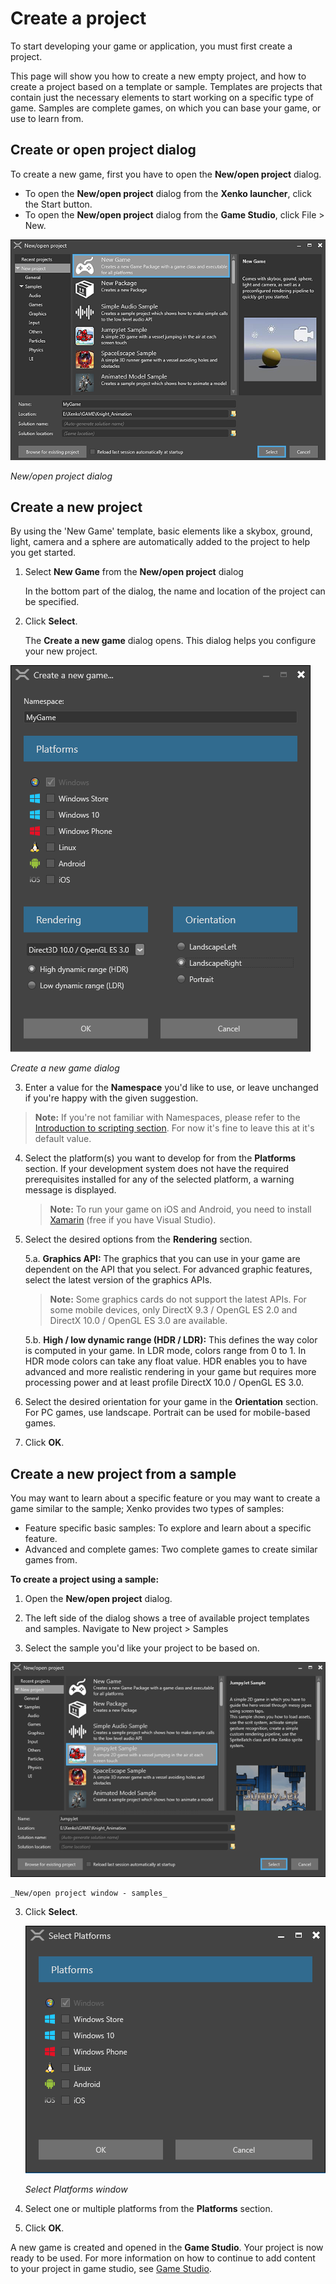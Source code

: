 # Create a project

To start developing your game or application, you must first create a project.

This page will show you how to create a new empty project, and how to create a project based on a template or sample. Templates are projects that contain just the necessary elements to start working on a specific type of game. Samples are complete games, on which you can base your game, or use to learn from.

## Create or open project dialog

To create a new game, first you have to open the **New/open project** dialog.

* To open the **New/open project** dialog from the **Xenko launcher**, click the Start button.
* To open the **New/open project** dialog from the **Game Studio**, click File > New.

![New/open project window](media/create-project-new-open-project-window.png)

_New/open project dialog_

## Create a new project

By using the 'New Game' template, basic elements like a skybox, ground, light, camera and a sphere are automatically added to the project to help you get started.

 1. Select **New Game** from the **New/open project** dialog
    
	In the bottom part of the dialog, the name and location of the project can be specified.

 2. Click **Select**.
    
	The **Create a new game** dialog opens. This dialog helps you configure your new project.
    
 ![create a new game](media/create-project-create-new-game.png)

 _Create a new game dialog_

 3. Enter a value for the **Namespace** you'd like to use, or leave unchanged if you're happy with the given suggestion.
 
 >**Note:** If you're not familiar with Namespaces, please refer to the [Introduction to scripting section](introduction-to-scripting.md). For now it's fine to leave this at it's default value.

 4.	Select the platform(s) you want to develop for from the **Platforms** section. If your development system does not have the required prerequisites installed for any of the selected platform, a warning message is displayed.
    >**Note:** To run your game on iOS and Android, you need to install [Xamarin](https://www.xamarin.com/studio) (free if you have Visual Studio).

 5. Select the desired options from the **Rendering** section.
   
    5.a. **Graphics API:** The graphics that you can use in your game  are dependent on the API that you select. For advanced graphic features, select the latest version of the graphics APIs.
    >**Note:** Some graphics cards do not support the latest APIs. For some mobile devices, only DirectX 9.3 / OpenGL ES 2.0 and DirectX 10.0 / OpenGL ES 3.0 are available.

	5.b. **High / low dynamic range (HDR / LDR):** This defines the way color is computed in your game. In LDR mode, colors range from 0 to 1. In HDR mode colors can take any float value. HDR enables you to have advanced and more realistic rendering in your game but requires more processing power and at least profile DirectX 10.0 / OpenGL ES 3.0.
 6. Select the desired orientation for your game in the **Orientation** section. For PC games, use landscape. Portrait can be used for mobile-based games.

 7. Click **OK**. 

## Create a new project from a sample

You may want to learn about a specific feature or you may want to create a game similar to the sample; Xenko provides two types of samples:

 * Feature specific basic samples: To explore and learn about a specific feature.
 * Advanced and complete games: Two complete games to create similar games from.
    
**To create a project using a sample:**

 1. Open the **New/open project** dialog.
    
 2.	The left side of the dialog shows a tree of available project templates and samples. Navigate to New project > Samples
 
 2. Select the sample you'd like your project to be based on. 
    
   ![New/open project samples](media/create-project-new-open-project-samples.png)

    _New/open project window - samples_

 3. Click **Select**.

    ![select platform](media/create-project-select-platform.png)
    
    _Select Platforms window_
	
 4. Select one or multiple platforms from the **Platforms** section.

 5.	Click **OK**. 

A new game is created and opened in the **Game Studio**. Your project is now ready to be used. For more information on how to continue to add content to your project in game studio, see [Game Studio](game-studio.md).
